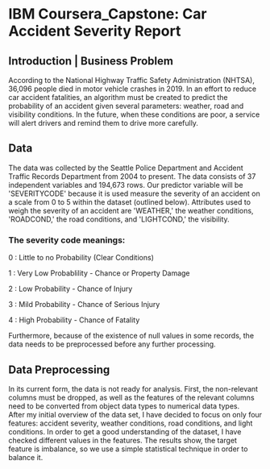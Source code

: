 # IBM Coursera_Capstone: Car Accident Severity Report
## Introduction | Business Problem
According to the National Highway Traffic Safety Administration (NHTSA), 36,096 people died in motor vehicle crashes in 2019.  In an effort to reduce car accident fatalities, an algorithm must be created to predict the probability of an accident given several parameters: weather, road and visibility conditions.  In the future, when these conditions are poor, a service will alert drivers and remind them to drive more carefully. 
## Data
The data was collected by the Seattle Police Department and Accident Traffic Records Department from 2004 to present.
The data consists of 37 independent variables and 194,673 rows. 
Our predictor variable will be 'SEVERITYCODE' because it is used measure the severity of an accident on a scale from 0 to 5 within the dataset (outlined below). Attributes used to weigh the severity of an accident are 'WEATHER,' the weather conditions, 'ROADCOND,' the road conditions, and 'LIGHTCOND,' the visibility. 
### The severity code meanings:
0 : Little to no Probability (Clear Conditions)

1 : Very Low Probablility - Chance or Property Damage

2 : Low Probability - Chance of Injury

3 : Mild Probability - Chance of Serious Injury

4 : High Probability - Chance of Fatality

Furthermore, because of the existence of null values in some records, the data needs to be preprocessed before any further processing.

## Data Preprocessing
In its current form, the data is not ready for analysis.  First, the non-relevant columns must be dropped, as well as the features of the relevant columns need to be converted from object data types to numerical data types.  
After my initial overview of the data set, I have decided to focus on only four features: accident severity, weather conditions, road conditions, and light conditions.
In order to get a good understanding of the dataset, I have checked different values in the features. The results show, the target feature is imbalance, so we use a simple statistical technique in order to balance it.
